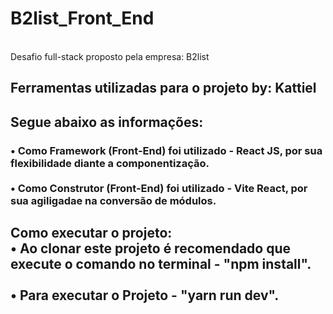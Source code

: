 # B2list_Front_End
<br/>
Desafio full-stack proposto pela empresa: B2list
<h2 display="inline">
  Ferramentas utilizadas para o projeto by: Kattiel
</h2>

<h2 display="inline"> Segue abaixo as informações:
<h3>
  •	Como Framework (Front-End) foi utilizado - React JS, por sua flexibilidade diante a componentização. <br>
  <br>
  •	Como Construtor (Front-End) foi utilizado - Vite React, por sua agiligadae na conversão de módulos. <br>
  
<h3/>
<h2 display="inline"> Como executar o projeto:
   <br>
  •	Ao clonar este projeto é recomendado que execute o comando no terminal - "npm install". <br>
  <br>
  • Para executar o Projeto - "yarn run dev".
